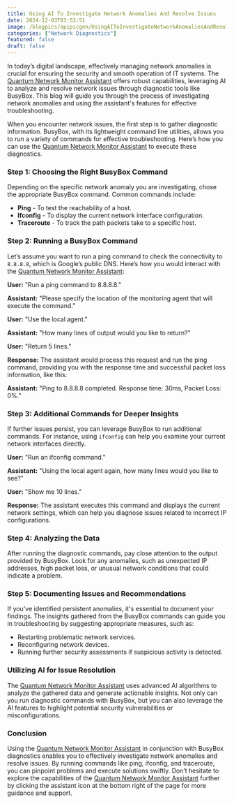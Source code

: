 ```yaml
---
title: Using AI To Investigate Network Anomalies And Resolve Issues
date: 2024-12-03T03:53:51
image: /blogpics/apipicgen/UsingAIToInvestigateNetworkAnomaliesAndResolveIssues-7O5AMJYVPW.jpg
categories: ["Network Diagnostics"]
featured: false
draft: false
---
```

In today’s digital landscape, effectively managing network anomalies is crucial for ensuring the security and smooth operation of IT systems. The [Quantum Network Monitor Assistant](https://readyforquantum.com/?assistant=open) offers robust capabilities, leveraging AI to analyze and resolve network issues through diagnostic tools like BusyBox. This blog will guide you through the process of investigating network anomalies and using the assistant's features for effective troubleshooting.

When you encounter network issues, the first step is to gather diagnostic information. BusyBox, with its lightweight command line utilities, allows you to run a variety of commands for effective troubleshooting. Here’s how you can use the [Quantum Network Monitor Assistant](https://readyforquantum.com/?assistant=open) to execute these diagnostics.

### Step 1: Choosing the Right BusyBox Command

Depending on the specific network anomaly you are investigating, chose the appropriate BusyBox command. Common commands include:
- **Ping** - To test the reachability of a host.
- **Ifconfig** - To display the current network interface configuration.
- **Traceroute** - To track the path packets take to a specific host.

### Step 2: Running a BusyBox Command

Let’s assume you want to run a ping command to check the connectivity to `8.8.8.8`, which is Google’s public DNS. Here’s how you would interact with the [Quantum Network Monitor Assistant](https://readyforquantum.com/?assistant=open):

**User:** "Run a ping command to 8.8.8.8."

**Assistant:** "Please specify the location of the monitoring agent that will execute the command."

**User:** "Use the local agent."

**Assistant:** "How many lines of output would you like to return?" 

**User:** "Return 5 lines."

**Response:**
The assistant would process this request and run the ping command, providing you with the response time and successful packet loss information, like this:

**Assistant:** "Ping to 8.8.8.8 completed. Response time: 30ms, Packet Loss: 0%."

### Step 3: Additional Commands for Deeper Insights

If further issues persist, you can leverage BusyBox to run additional commands. For instance, using `ifconfig` can help you examine your current network interfaces directly.

**User:** "Run an ifconfig command."

**Assistant:** "Using the local agent again, how many lines would you like to see?"

**User:** "Show me 10 lines."

**Response:**
The assistant executes this command and displays the current network settings, which can help you diagnose issues related to incorrect IP configurations.

### Step 4: Analyzing the Data

After running the diagnostic commands, pay close attention to the output provided by BusyBox. Look for any anomalies, such as unexpected IP addresses, high packet loss, or unusual network conditions that could indicate a problem.

### Step 5: Documenting Issues and Recommendations

If you've identified persistent anomalies, it's essential to document your findings. The insights gathered from the BusyBox commands can guide you in troubleshooting by suggesting appropriate measures, such as:
- Restarting problematic network services.
- Reconfiguring network devices.
- Running further security assessments if suspicious activity is detected.

### Utilizing AI for Issue Resolution

The [Quantum Network Monitor Assistant](https://readyforquantum.com/?assistant=open) uses advanced AI algorithms to analyze the gathered data and generate actionable insights. Not only can you run diagnostic commands with BusyBox, but you can also leverage the AI features to highlight potential security vulnerabilities or misconfigurations.

### Conclusion

Using the [Quantum Network Monitor Assistant](https://readyforquantum.com/?assistant=open) in conjunction with BusyBox diagnostics enables you to effectively investigate network anomalies and resolve issues. By running commands like ping, ifconfig, and traceroute, you can pinpoint problems and execute solutions swiftly. Don’t hesitate to explore the capabilities of the [Quantum Network Monitor Assistant](https://readyforquantum.com/?assistant=open) further by clicking the assistant icon at the bottom right of the page for more guidance and support.